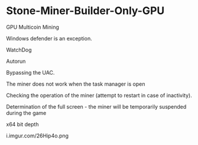 # Stone-Miner-Builder-Only-GPU
GPU Multicoin Mining

Windows defender is an exception.

WatchDog

Autorun

Bypassing the UAC.

The miner does not work when the task manager is open

Checking the operation of the miner (attempt to restart in case of inactivity).

Determination of the full screen - the miner will be temporarily suspended during the game

x64 bit depth

i.imgur.com/26Hip4o.png
